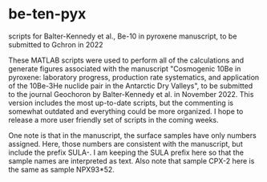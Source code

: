 # be-ten-pyx
scripts for Balter-Kennedy et al., Be-10 in pyroxene manuscript, to be submitted to Gchron in 2022


These MATLAB scripts were used to perform all of the calculations and generate figures associated with the manuscript "Cosmogenic 10Be in pyroxene: laboratory progress, production rate systematics, and application of the 10Be-3He nuclide pair in the Antarctic Dry Valleys", to be submitted to the journal Geochoron by Balter-Kennedy et al. in November 2022. This version includes the most up-to-date scripts, but the commenting is somewhat outdated and everything could be more organized. I hope to release a more user friendly set of scripts in the coming weeks.

One note is that in the manuscript, the surface samples have only numbers assigned. Here, those numbers are consistent with the manuscript, but include the prefix SULA-. I am keeping the SULA prefix here so that the sample names are interpreted as text. Also note that sample CPX-2 here is the same as sample NPX93*52. 
